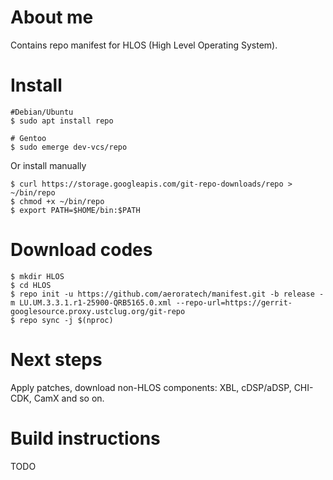 # About me

Contains repo manifest for HLOS (High Level Operating System).

# Install

```
#Debian/Ubuntu
$ sudo apt install repo

# Gentoo
$ sudo emerge dev-vcs/repo
```

Or install manually

```
$ curl https://storage.googleapis.com/git-repo-downloads/repo > ~/bin/repo
$ chmod +x ~/bin/repo
$ export PATH=$HOME/bin:$PATH
```

# Download codes

```
$ mkdir HLOS
$ cd HLOS
$ repo init -u https://github.com/aeroratech/manifest.git -b release -m LU.UM.3.3.1.r1-25900-QRB5165.0.xml --repo-url=https://gerrit-googlesource.proxy.ustclug.org/git-repo
$ repo sync -j $(nproc)
```

# Next steps

Apply patches, download non-HLOS components: XBL, cDSP/aDSP, CHI-CDK, CamX and so on.

# Build instructions

TODO
